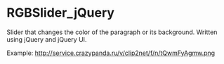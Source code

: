 # RGBSlider_jQuery

Slider that changes the color of the paragraph or its background.
Written using jQuery and jQuery UI.

Example: http://service.crazypanda.ru/v/clip2net/f/n/tQwmFyAgmw.png